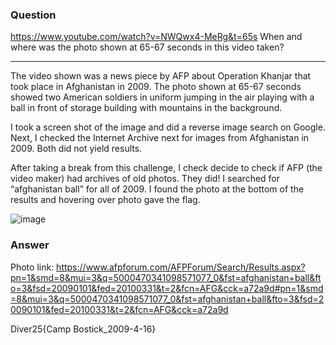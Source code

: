 ### Question
https://www.youtube.com/watch?v=NWQwx4-MeRg&t=65s
When and where was the photo shown at 65-67 seconds in this video taken?

---------------------------------------
The video shown was a news piece by AFP about Operation Khanjar that took place in Afghanistan in 2009. The photo shown at 65-67 seconds showed two American soldiers in uniform jumping in the air playing with a ball in front of storage building with mountains in the background. 

I took a screen shot of the image and did a reverse image search on Google. Next, I checked the Internet Archive next for images from Afghanistan in 2009. Both did not yield results.

After taking a break from this challenge, I check decide to check if AFP (the video maker) had archives of old photos. They did! I searched for “afghanistan ball” for all of 2009. I found the photo at the bottom of the results and hovering over photo gave the flag.

![image](https://github.com/user-attachments/assets/9fb97cad-059f-49f0-9616-a02f4f232e77)

### Answer 
Photo link: https://www.afpforum.com/AFPForum/Search/Results.aspx?pn=1&smd=8&mui=3&q=5000470341098571077_0&fst=afghanistan+ball&fto=3&fsd=20090101&fed=20100331&t=2&fcn=AFG&cck=a72a9d#pn=1&smd=8&mui=3&q=5000470341098571077_0&fst=afghanistan+ball&fto=3&fsd=20090101&fed=20100331&t=2&fcn=AFG&cck=a72a9d

Diver25{Camp Bostick_2009-4-16}
